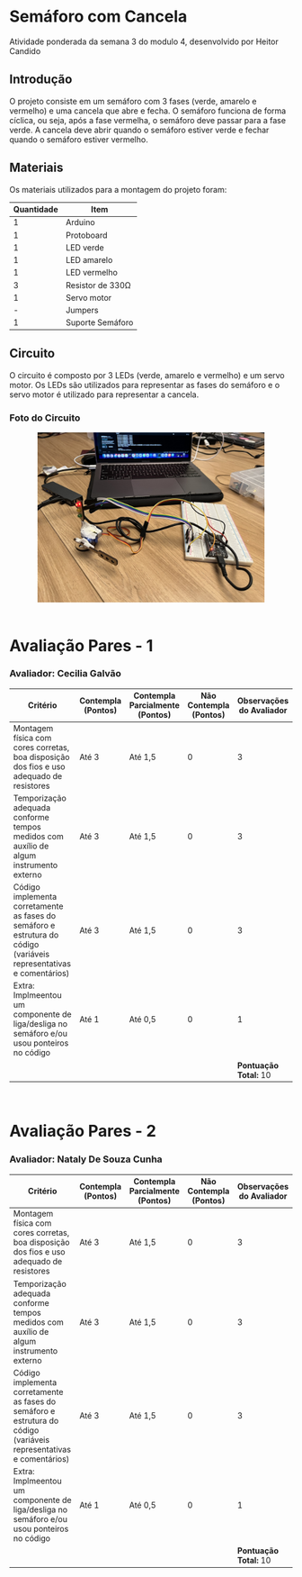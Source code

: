 # Semáforo com Cancela

Atividade ponderada da semana 3 do modulo 4, desenvolvido por Heitor Candido

## Introdução

O projeto consiste em um semáforo com 3 fases (verde, amarelo e vermelho) e uma cancela que abre e fecha. O semáforo funciona de forma cíclica, ou seja, após a fase vermelha, o semáforo deve passar para a fase verde. A cancela deve abrir quando o semáforo estiver verde e fechar quando o semáforo estiver vermelho.

## Materiais

Os materiais utilizados para a montagem do projeto foram:

| Quantidade | Item            |
|------------|-----------------|
| 1          | Arduino         |
| 1          | Protoboard      |
| 1          | LED verde       |
| 1          | LED amarelo     |
| 1          | LED vermelho    |
| 3          | Resistor de 330Ω|
| 1          | Servo motor     |
| -          | Jumpers         |
| 1          | Suporte Semáforo|

## Circuito

O circuito é composto por 3 LEDs (verde, amarelo e vermelho) e um servo motor. Os LEDs são utilizados para representar as fases do semáforo e o servo motor é utilizado para representar a cancela.

### Foto do Circuito

<div align="center">
    <img src="./foto.jpeg" width="80%">
</div>


<br>

# Avaliação Pares - 1

### Avaliador: Cecilia Galvão

| Critério                                                                                                 | Contempla (Pontos) | Contempla Parcialmente (Pontos) | Não Contempla (Pontos) | Observações do Avaliador |
|---------------------------------------------------------------------------------------------------------|--------------------|----------------------------------|--------------------------|---------------------------|
| Montagem física com cores corretas, boa disposição dos fios e uso adequado de resistores                | Até 3              | Até 1,5                            | 0                        |          3                 |
| Temporização adequada conforme tempos medidos com auxílio de algum instrumento externo                  | Até 3              | Até 1,5                          | 0                        |       3                    |
| Código implementa corretamente as fases do semáforo e estrutura do código (variáveis representativas e comentários) | Até 3              | Até 1,5                          | 0                        |       3                    |
| Extra: Implmeentou um componente de liga/desliga no semáforo e/ou usou ponteiros no código | Até 1              |  Até 0,5                         | 0                        |     1                      |
|  |                                                             |  | |**Pontuação Total:** 10|



<br>

# Avaliação Pares - 2

### Avaliador: Nataly De Souza Cunha

| Critério                                                                                                 | Contempla (Pontos) | Contempla Parcialmente (Pontos) | Não Contempla (Pontos) | Observações do Avaliador |
|---------------------------------------------------------------------------------------------------------|--------------------|----------------------------------|--------------------------|---------------------------|
| Montagem física com cores corretas, boa disposição dos fios e uso adequado de resistores                | Até 3              | Até 1,5                            | 0                        |          3                 |
| Temporização adequada conforme tempos medidos com auxílio de algum instrumento externo                  | Até 3              | Até 1,5                          | 0                        |       3                    |
| Código implementa corretamente as fases do semáforo e estrutura do código (variáveis representativas e comentários) | Até 3              | Até 1,5                          | 0                        |       3                    |
| Extra: Implmeentou um componente de liga/desliga no semáforo e/ou usou ponteiros no código | Até 1              |  Até 0,5                         | 0                        |     1                      |
|  |                                                             |  | |**Pontuação Total:** 10|
